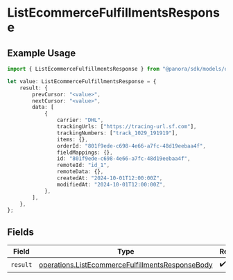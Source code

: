 # ListEcommerceFulfillmentsResponse

## Example Usage

```typescript
import { ListEcommerceFulfillmentsResponse } from "@panora/sdk/models/operations";

let value: ListEcommerceFulfillmentsResponse = {
    result: {
        prevCursor: "<value>",
        nextCursor: "<value>",
        data: [
            {
                carrier: "DHL",
                trackingUrls: ["https://tracing-url.sf.com"],
                trackingNumbers: ["track_1029_191919"],
                items: {},
                orderId: "801f9ede-c698-4e66-a7fc-48d19eebaa4f",
                fieldMappings: {},
                id: "801f9ede-c698-4e66-a7fc-48d19eebaa4f",
                remoteId: "id_1",
                remoteData: {},
                createdAt: "2024-10-01T12:00:00Z",
                modifiedAt: "2024-10-01T12:00:00Z",
            },
        ],
    },
};
```

## Fields

| Field                                                                                                                | Type                                                                                                                 | Required                                                                                                             | Description                                                                                                          |
| -------------------------------------------------------------------------------------------------------------------- | -------------------------------------------------------------------------------------------------------------------- | -------------------------------------------------------------------------------------------------------------------- | -------------------------------------------------------------------------------------------------------------------- |
| `result`                                                                                                             | [operations.ListEcommerceFulfillmentsResponseBody](../../models/operations/listecommercefulfillmentsresponsebody.md) | :heavy_check_mark:                                                                                                   | N/A                                                                                                                  |